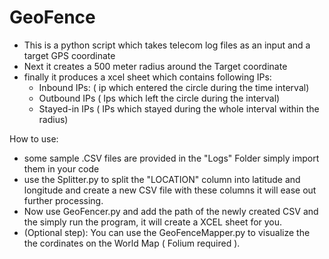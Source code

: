 # GeoFence
- This is a python script which takes telecom log files as an input and a target GPS coordinate
- Next it creates a 500 meter radius around the Target coordinate
- finally it produces a xcel sheet which contains following IPs:
  - Inbound IPs:  ( ip which entered the circle during the time interval)
  - Outbound IPs ( Ips which left the circle during the interval)
  - Stayed-in IPs ( IPs which stayed during the whole interval within the radius)  


How to use: 
- some sample .CSV files are provided in the "Logs" Folder simply import them in your code
- use the Splitter.py to split the "LOCATION" column into latitude and longitude and create a new CSV file with these columns it will ease out further processing.
- Now use GeoFencer.py and add the path of the newly created CSV and the simply run the program, it will create a XCEL sheet for you.
- (Optional step): You can use the GeoFenceMapper.py to visualize the the cordinates on the World Map ( Folium required ). 

